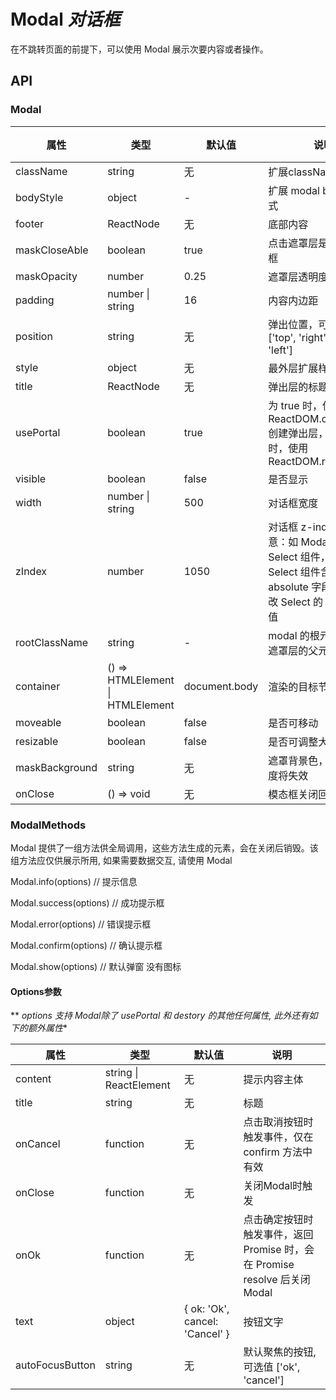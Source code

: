 # Modal *对话框*
在不跳转页面的前提下，可以使用 Modal 展示次要内容或者操作。

<example />

## API

### Modal

| 属性 | 类型 | 默认值 | 说明 | 可用版本 |
| --- | --- | --- | --- | --- |
| className | string | 无 | 扩展className | |
| bodyStyle | object | - | 扩展 modal body 的样式 | |
| footer | ReactNode | 无 | 底部内容 | |
| maskCloseAble | boolean | true | 点击遮罩层是否关闭对话框 | |
| maskOpacity | number | 0.25 | 遮罩层透明度 | |
| padding | number \| string | 16 | 内容内边距 | |
| position | string | 无 | 弹出位置，可选值为 \['top', 'right', 'bottom', 'left'] | |
| style | object | 无 | 最外层扩展样式 | |
| title | ReactNode | 无 | 弹出层的标题 | |
| usePortal | boolean | true | 为 true 时，使用 ReactDOM.createPortal 创建弹出层，为 false 时，使用 ReactDOM.render | |
| visible | boolean | false | 是否显示 | |
| width | number \| string | 500 | 对话框宽度 | |
| zIndex | number | 1050 | 对话框 z-index 值，注意：如 Modal 嵌套 Select 组件，并且 Select 组件含有 absolute 字段，需要修改 Select 的 z-index的值 | |
| rootClassName | string | - | modal 的根元素类名, 为遮罩层的父元素 | 1.4.2 |
| container | () => HTMLElement \| HTMLElement | document.body | 渲染的目标节点 | |
| moveable | boolean | false | 是否可移动 |
| resizable | boolean | false | 是否可调整大小 |
| maskBackground | string | 无 | 遮罩背景色，设置后透明度将失效 |
| onClose | () => void | 无 | 模态框关闭回调 |

### ModalMethods

Modal 提供了一组方法供全局调用，这些方法生成的元素，会在关闭后销毁。该组方法应仅供展示所用, 如果需要数据交互, 请使用 Modal

Modal.info(options) // 提示信息

Modal.success(options) // 成功提示框

Modal.error(options) // 错误提示框

Modal.confirm(options) // 确认提示框

Modal.show(options) // 默认弹窗 没有图标

#### Options参数

** *options 支持 Modal除了 usePortal 和 destory 的其他任何属性, 此外还有如下的额外属性**

| 属性 | 类型 | 默认值 | 说明 |
| --- | --- | --- | --- |
| content | string \| ReactElement | 无 | 提示内容主体 |
| title | string | 无 | 标题 |
| onCancel | function | 无 | 点击取消按钮时触发事件，仅在 confirm 方法中有效 |
| onClose | function | 无 | 关闭Modal时触发 |
| onOk | function | 无 | 点击确定按钮时触发事件，返回 Promise 时，会在 Promise resolve 后关闭Modal |
| text | object | { ok: 'Ok', cancel: 'Cancel' } | 按钮文字 |
| autoFocusButton | string | 无 | 默认聚焦的按钮, 可选值 \['ok', 'cancel'] |
